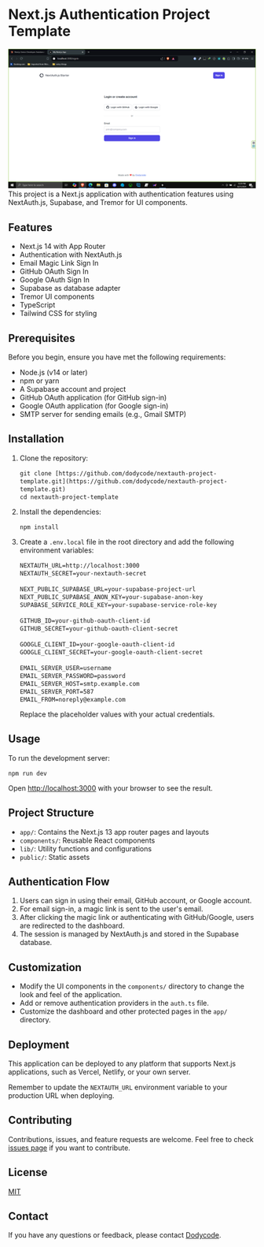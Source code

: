 # Next.js Authentication Project Template

![alt text](image.png)
This project is a Next.js application with authentication features using NextAuth.js, Supabase, and Tremor for UI components.

## Features

- Next.js 14 with App Router
- Authentication with NextAuth.js
- Email Magic Link Sign In
- GitHub OAuth Sign In
- Google OAuth Sign In
- Supabase as database adapter
- Tremor UI components
- TypeScript
- Tailwind CSS for styling

## Prerequisites

Before you begin, ensure you have met the following requirements:

- Node.js (v14 or later)
- npm or yarn
- A Supabase account and project
- GitHub OAuth application (for GitHub sign-in)
- Google OAuth application (for Google sign-in)
- SMTP server for sending emails (e.g., Gmail SMTP)

## Installation

1. Clone the repository:

   ```
   git clone [https://github.com/dodycode/nextauth-project-template.git](https://github.com/dodycode/nextauth-project-template.git)
   cd nextauth-project-template
   ```

2. Install the dependencies:

   ```
   npm install
   ```

3. Create a `.env.local` file in the root directory and add the following environment variables:

   ```
   NEXTAUTH_URL=http://localhost:3000
   NEXTAUTH_SECRET=your-nextauth-secret

   NEXT_PUBLIC_SUPABASE_URL=your-supabase-project-url
   NEXT_PUBLIC_SUPABASE_ANON_KEY=your-supabase-anon-key
   SUPABASE_SERVICE_ROLE_KEY=your-supabase-service-role-key

   GITHUB_ID=your-github-oauth-client-id
   GITHUB_SECRET=your-github-oauth-client-secret

   GOOGLE_CLIENT_ID=your-google-oauth-client-id
   GOOGLE_CLIENT_SECRET=your-google-oauth-client-secret

   EMAIL_SERVER_USER=username
   EMAIL_SERVER_PASSWORD=password
   EMAIL_SERVER_HOST=smtp.example.com
   EMAIL_SERVER_PORT=587
   EMAIL_FROM=noreply@example.com
   ```

   Replace the placeholder values with your actual credentials.

## Usage

To run the development server:

```
npm run dev
```

Open [http://localhost:3000](http://localhost:3000) with your browser to see the result.

## Project Structure

- `app/`: Contains the Next.js 13 app router pages and layouts
- `components/`: Reusable React components
- `lib/`: Utility functions and configurations
- `public/`: Static assets

## Authentication Flow

1. Users can sign in using their email, GitHub account, or Google account.
2. For email sign-in, a magic link is sent to the user's email.
3. After clicking the magic link or authenticating with GitHub/Google, users are redirected to the dashboard.
4. The session is managed by NextAuth.js and stored in the Supabase database.

## Customization

- Modify the UI components in the `components/` directory to change the look and feel of the application.
- Add or remove authentication providers in the `auth.ts` file.
- Customize the dashboard and other protected pages in the `app/` directory.

## Deployment

This application can be deployed to any platform that supports Next.js applications, such as Vercel, Netlify, or your own server.

Remember to update the `NEXTAUTH_URL` environment variable to your production URL when deploying.

## Contributing

Contributions, issues, and feature requests are welcome. Feel free to check [issues page](https://github.com/dodycode/nextauth-project-template/issues) if you want to contribute.

## License

[MIT](https://choosealicense.com/licenses/mit/)

## Contact

If you have any questions or feedback, please contact [Dodycode](mailto:prasetyodody17@gmail.com).
